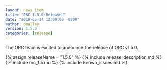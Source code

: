 ```yaml
---
layout: news_item
title: "ORC 1.5.0 Released"
date: "2018-05-14 12:00:00 -0800"
author: omalley
version: 1.5.0
categories: [release]
---
```


The ORC team is excited to announce the release of ORC v1.5.0.

{% assign releaseName = "1.5.0" %}
{% include release_description.md %}
{% include orc_1.5.md %}
{% include known_issues.md %}
